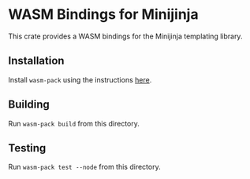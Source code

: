 # WASM Bindings for Minijinja

This crate provides a WASM bindings for the Minijinja templating library.

## Installation

Install `wasm-pack` using the instructions [here](https://rustwasm.github.io/wasm-pack/installer/).

## Building

Run `wasm-pack build` from this directory.

## Testing

Run `wasm-pack test --node` from this directory.
